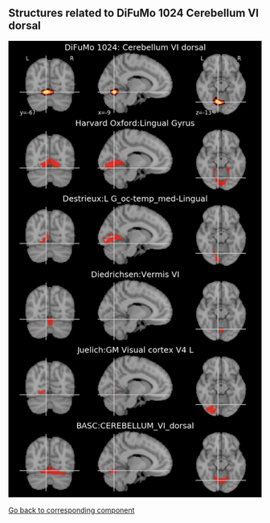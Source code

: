 


## Structures related to DiFuMo 1024 Cerebellum VI dorsal

![42](42.jpg "Structures related to DiFuMo 1024 Cerebellum VI dorsal")

[Go back to corresponding component](https://parietal-inria.github.io/DiFuMo/1024/html/42.html)